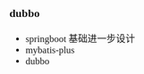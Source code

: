<span  style="font-family: Simsun,serif; font-size: 17px; ">

### dubbo

- springboot 基础进一步设计
- mybatis-plus
- dubbo

</span>